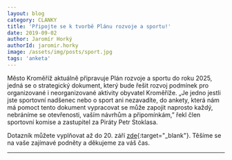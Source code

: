 ```yaml
---
layout: blog
category: CLANKY
title: 'Připojte se k tvorbě Plánu rozvoje a sportu!'
date: 2019-09-02
author: Jaromír Horký
authorId: jaromir.horky
image: /assets/img/posts/sport.jpg   
tags: 'anketa'
---
```


Město Kroměříž aktuálně připravuje Plán rozvoje a sportu do roku 2025, jedná se o strategický dokument, který bude řešit rozvoj podmínek pro organizované i neorganizované aktivity obyvatel Kroměříže. „Je jedno jestli jste sportovní nadšenec nebo o sport ani nezavadíte, do ankety, která nám má pomoct tento dokument vypracovat se může zapojit naprosto každý, nebráníme se otevřenosti, vaším návrhům a připomínkám,” řekl člen sportovní komise a zastupitel za Piráty Petr Stoklasa.

Dotazník můžete vyplňovat až do 20. září [zde](https://docs.google.com/forms/d/e/1FAIpQLSdashBP34pmuDBo-nUThb7JFjpeVGG7TkOmDupW51_5WcJMEg/viewform){:target="_blank"}. Těšíme se na vaše zajímavé podněty a děkujeme za váš čas.

---
